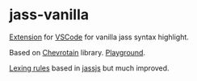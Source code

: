 # jass-vanilla

[Extension](https://marketplace.visualstudio.com/items?itemName=nazarpunk.jass-vanilla) for [VSCode](https://code.visualstudio.com) for vanilla jass syntax highlight.

Based on [Chevrotain](https://chevrotain.io/playground) library. [Playground](https://chevrotain.io/playground).

[Lexing rules](https://nazarpunk.github.io/vscode-jass-vanilla) based in [jassjs](https://github.com/PBug90/jassjs) but much improved. 